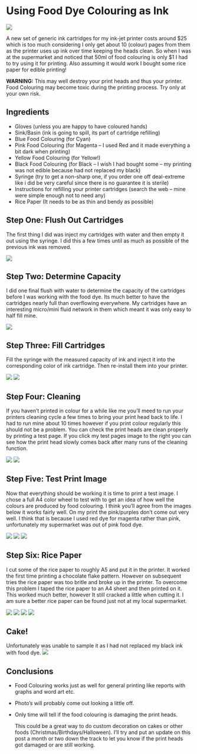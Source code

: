 # Using Food Dye Colouring as Ink

![](DSCN6317-1024x768.jpg)

A new set of generic ink cartridges for my ink-jet printer costs around $25 which is too much considering I only get about 10 (colour) pages from them as the printer uses up ink over time keeping the heads clean. So when I was at the supermarket and noticed that 50ml of food colouring is only $1 I had to try using it for printing. Also assuming it would work I bought some rice paper for edible printing!

**WARNING:** This may well destroy your print heads and thus your printer. Food Colouring may become toxic during the printing process. Try only at your own risk.

## Ingredients

- Gloves (unless you are happy to have coloured hands)
- Sink/Basin (ink is going to spill, its part of cartridge refilling)
- Blue Food Colouring (for Cyan)
- Pink Food Colouring (for Magenta – I used Red and it made everything a bit dark when printing)
- Yellow Food Colouring (for Yellow!)
- Black Food Colouring (for Black – I wish I had bought some – my printing was not edible because had not replaced my black)
- Syringe (try to get a non-sharp one, if you order one off deal-extreme like i did be very careful since there is no guarantee it is sterile)
- Instructions for refilling your printer cartridges (search the web – mine were simple enough not to need any)
- Rice Paper (It needs to be as thin and bendy as possible)


## Step One: Flush Out Cartridges

The first thing I did was inject my cartridges with water and then empty it out using the syringe. I did this a few times until as much as possible of the previous ink was removed.

![](DSCN6297-150x150.jpg)

## Step Two: Determine Capacity

I did one final flush with water to determine the capacity of the cartridges before I was working with the food dye. Its much better to have the cartridges nearly full than overflowing everywhere. My cartridges have an interesting micro/mini fluid network in them which meant it was only easy to half fill mine.

![](DSCN6304-150x150.jpg)

## Step Three: Fill Cartridges

Fill the syringe with the measured capacity of ink and inject it into the corresponding color of ink cartridge. Then re-install them into your printer.

![](DSCN6310-e1318765728797-150x150.jpg) ![](DSCN6309-e1318765604123-150x150.jpg)

## Step Four: Cleaning

If you haven’t printed in colour for a while like me you’ll meed to run your printers cleaning cycle a few times to bring your print head back to life. I had to run mine about 10 times however if you print colour regularly this should not be a problem. You can check the print heads are clean properly by printing a test page. If you click my test pages image to the right you can see how the print head slowly comes back after many runs of the cleaning function.

![](DSCN6327-e1318766131175-150x150.jpg) ![](DSCN6322-150x150.jpg)


## Step Five: Test Print Image

Now that everything should be working it is time to print a test image. I chose a full A4 color wheel to test with to get an idea of how well the colours are produced by food colouring. I think you’ll agree from the images below it works fairly well. On my print the pink/purples don’t come out very well. I think that is because I used red dye for magenta rather than pink, unfortunately my supermarket was out of pink food dye.

![](DSCN6330-300x225.jpg) ![](DSCN6333-300x225.jpg) ![](DSCN6335-300x225.jpg)

## Step Six: Rice Paper

I cut some of the rice paper to roughly A5 and put it in the printer. It worked the first time printing a chocolate flake pattern. However on subsequent tries the rice paper was too britle and broke up in the printer. To overcome this problem I taped the rice paper to an A4 sheet and then printed on it. This worked much better, however It still cracked a little when cutting it. I am sure a better rice paper can be found just not at my local supermarket.


![](DSCN6337-150x150.jpg) ![](DSCN6342-150x150.jpg) ![](DSCN6343-150x150.jpg) ![](DSCN6341-300x225.jpg)


## Cake!

Unfortunately was unable to sample it as I had not replaced my black ink with food dye.
![](DSCN6348-1024x768.jpg)

## Conclusions

- Food Colouring works just as well for general printing like reports with graphs and word art etc.
- Photo’s will probably come out looking a little off.
- Only time will tell if the food colouring is damaging the print heads.

  This could be a great way to do custom decoration on cakes or other foods (Christmas/Birthdays/Halloween). I’ll try and put an update on this post a month or two down the track to let you know if the print heads got damaged or are still working.
